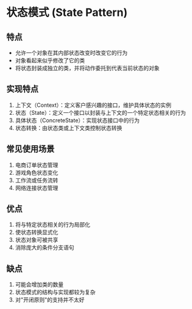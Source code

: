 # 状态模式 (State Pattern)

## 特点
- 允许一个对象在其内部状态改变时改变它的行为
- 对象看起来似乎修改了它的类
- 将状态封装成独立的类，并将动作委托到代表当前状态的对象

## 实现特点
1. 上下文（Context）：定义客户感兴趣的接口，维护具体状态的实例
2. 状态（State）：定义一个接口以封装与上下文的一个特定状态相关的行为
3. 具体状态（ConcreteState）：实现状态接口中的行为
4. 状态转换：由状态类或上下文类控制状态转换

## 常见使用场景
1. 电商订单状态管理
2. 游戏角色状态变化
3. 工作流或任务流转
4. 网络连接状态管理

## 优点
1. 将与特定状态相关的行为局部化
2. 使状态转换显式化
3. 状态对象可被共享
4. 消除庞大的条件分支语句

## 缺点
1. 可能会增加类的数量
2. 状态模式的结构与实现都较为复杂
3. 对"开闭原则"的支持并不太好 